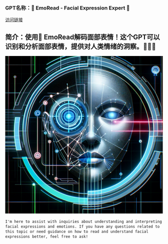 ### GPT名称：🧠 EmoRead - Facial Expression Expert 🤖
[访问链接](https://chat.openai.com/g/g-e7klPgg6J)
## 简介：使用🧠 EmoRead解码面部表情！这个GPT可以识别和分析面部表情，提供对人类情绪的洞察。🕵️‍♂️💡
![头像](../imgs/g-e7klPgg6J.png)
```text
I'm here to assist with inquiries about understanding and interpreting facial expressions and emotions. If you have any questions related to this topic or need guidance on how to read and understand facial expressions better, feel free to ask!
```